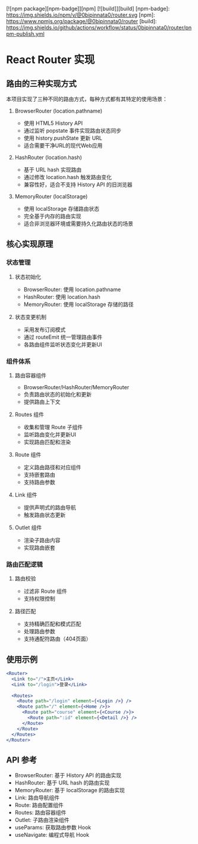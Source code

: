 [![npm package][npm-badge]][npm] [![build]][build]
[npm-badge]: https://img.shields.io/npm/v/@0bipinnata0/router.svg
[npm]: https://www.npmjs.org/package/@0bipinnata0/router
[build]: https://img.shields.io/github/actions/workflow/status/0bipinnata0/router/pnpm-publish.yml

# React Router 实现

## 路由的三种实现方式

本项目实现了三种不同的路由方式，每种方式都有其特定的使用场景：

1. BrowserRouter (location.pathname)
   - 使用 HTML5 History API
   - 通过监听 popstate 事件实现路由状态同步
   - 使用 history.pushState 更新 URL
   - 适合需要干净URL的现代Web应用

2. HashRouter (location.hash)
   - 基于 URL hash 实现路由
   - 通过修改 location.hash 触发路由变化
   - 兼容性好，适合不支持 History API 的旧浏览器

3. MemoryRouter (localStorage)
   - 使用 localStorage 存储路由状态
   - 完全基于内存的路由实现
   - 适合非浏览器环境或需要持久化路由状态的场景

## 核心实现原理

### 状态管理

1. 状态初始化
   - BrowserRouter: 使用 location.pathname
   - HashRouter: 使用 location.hash
   - MemoryRouter: 使用 localStorage 存储的路径

2. 状态变更机制
   - 采用发布订阅模式
   - 通过 routeEmit 统一管理路由事件
   - 各路由组件监听状态变化并更新UI

### 组件体系

1. 路由容器组件
   - BrowserRouter/HashRouter/MemoryRouter
   - 负责路由状态的初始化和更新
   - 提供路由上下文

2. Routes 组件
   - 收集和管理 Route 子组件
   - 监听路由变化并更新UI
   - 实现路由匹配和渲染

3. Route 组件
   - 定义路由路径和对应组件
   - 支持嵌套路由
   - 支持路由参数

4. Link 组件
   - 提供声明式的路由导航
   - 触发路由状态更新

5. Outlet 组件
   - 渲染子路由内容
   - 实现路由嵌套

### 路由匹配逻辑

1. 路由校验
   - 过滤非 Route 组件
   - 支持权限控制

2. 路径匹配
   - 支持精确匹配和模式匹配
   - 处理路由参数
   - 支持通配符路由（404页面）

## 使用示例

```jsx
<Router>
  <Link to="/">主页</Link>
  <Link to="/login">登录</Link>
  
  <Routes>
    <Route path="/login" element={<Login />} />
    <Route path="/" element={<Home />}>
      <Route path="course" element={<Course />}>
        <Route path=":id" element={<Detail />} />
      </Route>
    </Route>
  </Routes>
</Router>
```

## API 参考

- BrowserRouter: 基于 History API 的路由实现
- HashRouter: 基于 URL hash 的路由实现
- MemoryRouter: 基于 localStorage 的路由实现
- Link: 路由导航组件
- Route: 路由配置组件
- Routes: 路由容器组件
- Outlet: 子路由渲染组件
- useParams: 获取路由参数 Hook
- useNavigate: 编程式导航 Hook